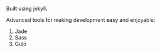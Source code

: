 Built using jekyll.

Advanced tools for making development easy and enjoyable:
1. Jade
2. Sass
3. Gulp
